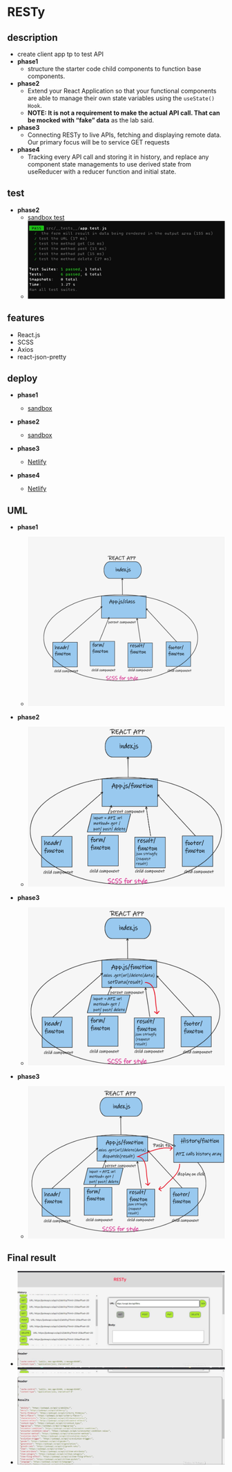 # RESTy

## description

- create client app tp to test API
- **phase1**
  - structure the starter code child components to function base components.
- **phase2**
  - Extend your React Application so that your functional components are able to manage their own state variables using the `useState() Hook`.
  - **NOTE: It is not a requirement to make the actual API call. That can be mocked with “fake” data** as the lab said.
- **phase3**
  -  Connecting RESTy to live APIs, fetching and displaying remote data. Our primary focus will be to service GET requests
- **phase4**
  -  Tracking every API call and storing it in history, and replace any component state managements to use derived state from useReducer with a reducer function and initial state.

## test

- **phase2**
  - [sandbox test](https://codesandbox.io/s/priceless-driscoll-yurw4?file=/__tests__/app.test.js:55-63)
  - ![](tst.jpg)

## features

- React.js
- SCSS
- Axios
- react-json-pretty

## deploy

- **phase1**
  - [sandbox](https://codesandbox.io/s/dreamy-shirley-od4g3?file=/src/components/form/form.scss)

- **phase2**
  - [sandbox](https://codesandbox.io/s/priceless-driscoll-yurw4?file=/src/index.js)

- **phase3**
  - [Netlify](https://resty-omar.netlify.app/)

- **phase4**
  - [Netlify](https://resty-omar.netlify.app/)

## UML

- **phase1**

  - ![](wb.png)

- **phase2**
  - ![](Wb2.png)

- **phase3**
  - ![](wb3.png)

- **phase3**
  - ![](wb4.png)

## Final result

- ![](res.jpg)
- ![](res2.jpg)
